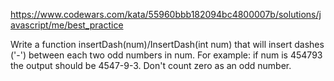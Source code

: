 https://www.codewars.com/kata/55960bbb182094bc4800007b/solutions/javascript/me/best_practice

Write a function insertDash(num)/InsertDash(int num) that will insert dashes ('-') between each two odd numbers in num. For example: if num is 454793 the output should be 4547-9-3. Don't count zero as an odd number.